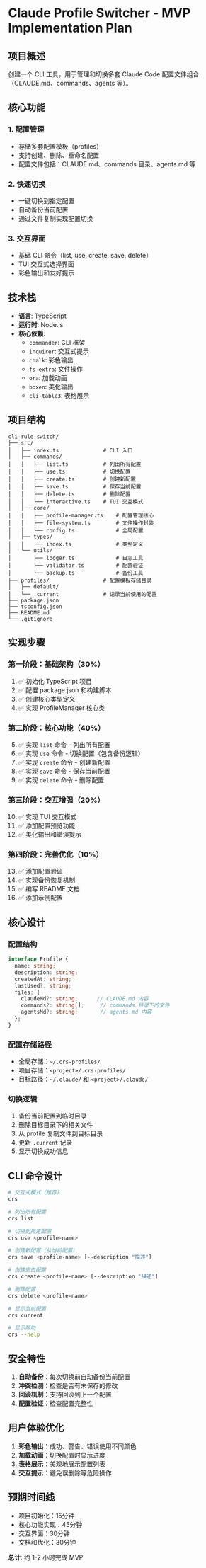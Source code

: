 # Claude Profile Switcher - MVP Implementation Plan

## 项目概述

创建一个 CLI 工具，用于管理和切换多套 Claude Code 配置文件组合（CLAUDE.md、commands、agents 等）。

## 核心功能

### 1. 配置管理
- 存储多套配置模板（profiles）
- 支持创建、删除、重命名配置
- 配置文件包括：CLAUDE.md、commands 目录、agents.md 等

### 2. 快速切换
- 一键切换到指定配置
- 自动备份当前配置
- 通过文件复制实现配置切换

### 3. 交互界面
- 基础 CLI 命令（list, use, create, save, delete）
- TUI 交互式选择界面
- 彩色输出和友好提示

## 技术栈

- **语言**: TypeScript
- **运行时**: Node.js
- **核心依赖**:
  - `commander`: CLI 框架
  - `inquirer`: 交互式提示
  - `chalk`: 彩色输出
  - `fs-extra`: 文件操作
  - `ora`: 加载动画
  - `boxen`: 美化输出
  - `cli-table3`: 表格展示

## 项目结构

```
cli-rule-switch/
├── src/
│   ├── index.ts              # CLI 入口
│   ├── commands/
│   │   ├── list.ts           # 列出所有配置
│   │   ├── use.ts            # 切换配置
│   │   ├── create.ts         # 创建新配置
│   │   ├── save.ts           # 保存当前配置
│   │   ├── delete.ts         # 删除配置
│   │   └── interactive.ts    # TUI 交互模式
│   ├── core/
│   │   ├── profile-manager.ts    # 配置管理核心
│   │   ├── file-system.ts        # 文件操作封装
│   │   └── config.ts             # 全局配置
│   ├── types/
│   │   └── index.ts              # 类型定义
│   └── utils/
│       ├── logger.ts             # 日志工具
│       ├── validator.ts          # 配置验证
│       └── backup.ts             # 备份工具
├── profiles/                 # 配置模板存储目录
│   ├── default/
│   └── .current              # 记录当前使用的配置
├── package.json
├── tsconfig.json
├── README.md
└── .gitignore
```

## 实现步骤

### 第一阶段：基础架构（30%）
1. ✅ 初始化 TypeScript 项目
2. ✅ 配置 package.json 和构建脚本
3. ✅ 创建核心类型定义
4. ✅ 实现 ProfileManager 核心类

### 第二阶段：核心功能（40%）
5. ✅ 实现 `list` 命令 - 列出所有配置
6. ✅ 实现 `use` 命令 - 切换配置（包含备份逻辑）
7. ✅ 实现 `create` 命令 - 创建新配置
8. ✅ 实现 `save` 命令 - 保存当前配置
9. ✅ 实现 `delete` 命令 - 删除配置

### 第三阶段：交互增强（20%）
10. ✅ 实现 TUI 交互模式
11. ✅ 添加配置预览功能
12. ✅ 美化输出和错误提示

### 第四阶段：完善优化（10%）
13. ✅ 添加配置验证
14. ✅ 实现备份恢复机制
15. ✅ 编写 README 文档
16. ✅ 添加示例配置

## 核心设计

### 配置结构
```typescript
interface Profile {
  name: string;
  description: string;
  createdAt: string;
  lastUsed?: string;
  files: {
    claudeMd?: string;      // CLAUDE.md 内容
    commands?: string[];     // commands 目录下的文件
    agentsMd?: string;       // agents.md 内容
  };
}
```

### 配置存储路径
- 全局存储：`~/.crs-profiles/`
- 项目存储：`<project>/.crs-profiles/`
- 目标路径：`~/.claude/` 和 `<project>/.claude/`

### 切换逻辑
1. 备份当前配置到临时目录
2. 删除目标目录下的相关文件
3. 从 profile 复制文件到目标目录
4. 更新 `.current` 记录
5. 显示切换成功信息

## CLI 命令设计

```bash
# 交互式模式（推荐）
crs

# 列出所有配置
crs list

# 切换到指定配置
crs use <profile-name>

# 创建新配置（从当前配置）
crs save <profile-name> [--description "描述"]

# 创建空白配置
crs create <profile-name> [--description "描述"]

# 删除配置
crs delete <profile-name>

# 显示当前配置
crs current

# 显示帮助
crs --help
```

## 安全特性

1. **自动备份**：每次切换前自动备份当前配置
2. **冲突检测**：检查是否有未保存的修改
3. **回滚机制**：支持回滚到上一个配置
4. **配置验证**：检查配置完整性

## 用户体验优化

1. **彩色输出**：成功、警告、错误使用不同颜色
2. **加载动画**：切换配置时显示进度
3. **表格展示**：美观地展示配置列表
4. **交互提示**：避免误删除等危险操作

## 预期时间线

- 项目初始化：15分钟
- 核心功能实现：45分钟
- 交互界面：30分钟
- 文档和优化：30分钟

**总计**: 约 1-2 小时完成 MVP
